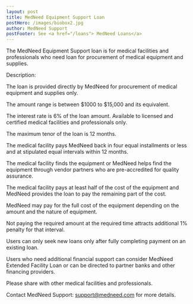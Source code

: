 ```yaml
---
layout: post
title: MedNeed Equipment Support Loan 
postHero: /images/biobox2.jpg
author: MedNeed Support
postFooter: See <a href="/loans"> MedNeed Loans</a> 
---
```

<!-- Excerpt here before second image below -->
The MedNeed Equipment Support loan is for medical facilities and professionals who need loan for procurement of medical equipment and supplies. 

Description: 

The loan is provided directly by MedNeed for procurement of medical equipment and supplies only. 

The amount range is between $1000 to $15,000 and its equivalent. 

The interest rate is 6% of the loan amount. 
Available to licensed and certified medical facilities and professionals only. 

The maximum tenor of the loan is 12 months.

The medical facility pays MedNeed back in four equal installments or less and at stipulated equal intervals within 12 months.

The medical facility finds the equipment or MedNeed helps find the equipment through vendor partners who are pre-accredited for quality assurance.

The medical facility pays at least half of the cost of the equipment and MedNeed provides the loan to pay the remaining part of the cost. 

MedNeed may pay for the full cost of the equipment depending on the amount and the nature of equipment. 

Not paying the required amount at the required time attracts additional 1% penalty for that interval. 

Users can only seek new loans only after fully completing payment on an existing loan.

Users who need additional financial support can consider MedNeed Extended Facility Loan or can be directed to partner banks and other financing providers.

Please share with other medical facilities and professionals.

Contact MedNeed Support: support@medneed.com for more details.




